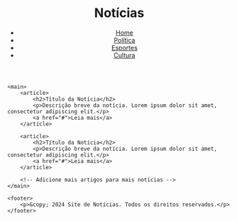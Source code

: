<!DOCTYPE html>
<html lang="pt-br">
<head>
    <meta charset="UTF-8">
    <meta name="viewport" content="width=device-width, initial-scale=1.0">
    <title>Site de Notícias</title>
    <link rel="stylesheet" href="styles.css">
</head>
<body>
    <header>
        <h1>Notícias</h1>
        <nav>
            <ul>
                <li><a href="#">Home</a></li>
                <li><a href="#">Política</a></li>
                <li><a href="#">Esportes</a></li>
                <li><a href="#">Cultura</a></li>
            </ul>
        </nav>
    </header>

    <main>
        <article>
            <h2>Título da Notícia</h2>
            <p>Descrição breve da notícia. Lorem ipsum dolor sit amet, consectetur adipiscing elit.</p>
            <a href="#">Leia mais</a>
        </article>

        <article>
            <h2>Título da Notícia</h2>
            <p>Descrição breve da notícia. Lorem ipsum dolor sit amet, consectetur adipiscing elit.</p>
            <a href="#">Leia mais</a>
        </article>

        <!-- Adicione mais artigos para mais notícias -->
    </main>

    <footer>
        <p>&copy; 2024 Site de Notícias. Todos os direitos reservados.</p>
    </footer>
</body>
</html>

